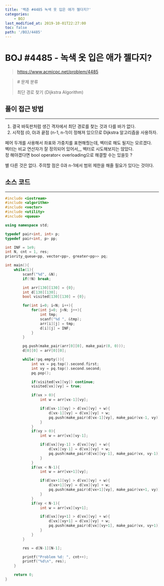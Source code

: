 ```yaml
---
title: '백준 #4485 녹색 옷 입은 애가 젤다지?'
categories:
    - BOJ
last_modified_at: 2019-10-01T22:27:00
toc: false
path: '/BOJ/4485'
---
```


# BOJ #4485 - 녹색 옷 입은 애가 젤다지?

> https://www.acmicpc.net/problem/4485


> \# 문제 분류
> 
> 최단 경로 찾기 (Dijkstra Algorithm)

## 풀이 접근 방법

---

1. 결국 바둑판처럼 생긴 격자에서 최단 경로를 찾는 것과 다를 바가 없다.
2. 시작점 (0, 0)과 끝점 (n-1, n-1)이 정해져 있으므로 Dijkstra 알고리즘을 사용하자.

페어 두개를 사용해서 좌표와 가중치를 표현해줬는데, 벡터로 해도 될지는 모르겠다.<br>벡터는 비교 연산자가 잘 정의되어 있어서,,, 벡터로 시도해보지는 않았다.<br>정 해야겠다면 bool operator< overloading으로 해결할 수는 있을듯 ?

별 다른 것은 없다. 주의할 점은 0과 n-1에서 범위 제한을 해줄 필요가 있다는 것이다.

## 소스 코드

---

```c++
#include <iostream>
#include <algorithm>
#include <vector>
#include <utility>
#include <queue>

using namespace std;

typedef pair<int, int> p;
typedef pair<int, p> pp;

int INF = 1e9;
int N, cnt = 1, res;
priority_queue<pp, vector<pp>, greater<pp>> pq;

int main(){
    while(1){
        scanf("%d", &N);
        if(!N) break;

        int arr[130][130] = {0};
        int d[130][130];
        bool visited[130][130] = {0};

        for(int i=0; i<N; i++){
            for(int j=0; j<N; j++){
                int tmp;
                scanf("%d ", &tmp);
                arr[i][j] = tmp;
                d[i][j] = INF;
            }
        }

        pq.push(make_pair(arr[0][0], make_pair(0, 0)));
        d[0][0] = arr[0][0];

        while(!pq.empty()){
            int vx = pq.top().second.first;
            int vy = pq.top().second.second;
            pq.pop();

            if(visited[vx][vy]) continue;
            visited[vx][vy] = true;

            if(vx > 0){
                int w = arr[vx-1][vy];

                if(d[vx-1][vy] > d[vx][vy] + w){
                    d[vx-1][vy] = d[vx][vy] + w;
                    pq.push(make_pair(d[vx-1][vy], make_pair(vx-1, vy)));
                }
            }
            if(vy > 0){
                int w = arr[vx][vy-1];

                if(d[vx][vy-1] > d[vx][vy] + w){
                    d[vx][vy-1] = d[vx][vy] + w;
                    pq.push(make_pair(d[vx][vy-1], make_pair(vx, vy-1)));
                }
            }
            if(vx < N-1){
                int w = arr[vx+1][vy];

                if(d[vx+1][vy] > d[vx][vy] + w){
                    d[vx+1][vy] = d[vx][vy] + w;
                    pq.push(make_pair(d[vx+1][vy], make_pair(vx+1, vy)));
                }
            }
            if(vy < N-1){
                int w = arr[vx][vy+1];

                if(d[vx][vy+1] > d[vx][vy] + w){
                    d[vx][vy+1] = d[vx][vy] + w;
                    pq.push(make_pair(d[vx][vy+1], make_pair(vx, vy+1)));
                }
            }
        }

        res = d[N-1][N-1];

        printf("Problem %d: ", cnt++);
        printf("%d\n", res);
    }

    return 0;
}
```

